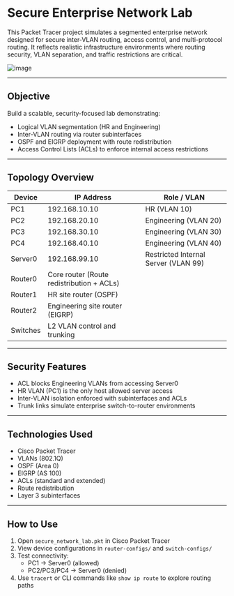 # Secure Enterprise Network Lab

This Packet Tracer project simulates a segmented enterprise network designed for secure inter-VLAN routing, access control, and multi-protocol routing. It reflects realistic infrastructure environments where routing security, VLAN separation, and traffic restrictions are critical.

![image](https://github.com/user-attachments/assets/05c2b26e-69c4-45d7-af16-244aa3f719a0)


---

## Objective

Build a scalable, security-focused lab demonstrating:
- Logical VLAN segmentation (HR and Engineering)
- Inter-VLAN routing via router subinterfaces
- OSPF and EIGRP deployment with route redistribution
- Access Control Lists (ACLs) to enforce internal access restrictions

---

## Topology Overview

| Device    | IP Address        | Role / VLAN       |
|-----------|------------------|-------------------|
| PC1       | 192.168.10.10     | HR (VLAN 10)      |
| PC2       | 192.168.20.10     | Engineering (VLAN 20) |
| PC3       | 192.168.30.10     | Engineering (VLAN 30) |
| PC4       | 192.168.40.10     | Engineering (VLAN 40) |
| Server0   | 192.168.99.10     | Restricted Internal Server (VLAN 99) |
| Router0   | Core router (Route redistribution + ACLs) |
| Router1   | HR site router (OSPF) |
| Router2   | Engineering site router (EIGRP) |
| Switches  | L2 VLAN control and trunking |

---

## Security Features

- ACL blocks Engineering VLANs from accessing Server0
- HR VLAN (PC1) is the only host allowed server access
- Inter-VLAN isolation enforced with subinterfaces and ACLs
- Trunk links simulate enterprise switch-to-router environments

---

## Technologies Used

- Cisco Packet Tracer
- VLANs (802.1Q)
- OSPF (Area 0)
- EIGRP (AS 100)
- ACLs (standard and extended)
- Route redistribution
- Layer 3 subinterfaces

---

## How to Use

1. Open `secure_network_lab.pkt` in Cisco Packet Tracer
2. View device configurations in `router-configs/` and `switch-configs/`
3. Test connectivity:
   - PC1 → Server0 (allowed)
   - PC2/PC3/PC4 → Server0 (denied)
4. Use `tracert` or CLI commands like `show ip route` to explore routing paths


